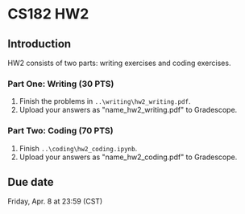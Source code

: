 # CS182 HW2

## Introduction

HW2 consists of two parts: writing exercises and coding exercises.

### Part One: Writing (30 PTS)

1. Finish the problems in `..\writing\hw2_writing.pdf`.
2. Upload your answers as "name_hw2_writing.pdf" to Gradescope.

### Part Two: Coding (70 PTS)

1. Finish `..\coding\hw2_coding.ipynb`. 
2. Upload your answers as "name_hw2_coding.pdf" to Gradescope.

## Due date
 
Friday, Apr. 8 at 23:59 (CST)
